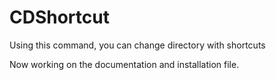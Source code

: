 CDShortcut
==========

Using this command, you can change directory with shortcuts

Now working on the documentation and installation file.
